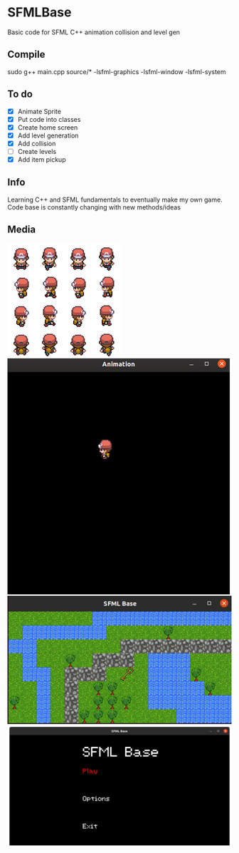 # SFMLBase

Basic code for SFML C++ animation collision and level gen

## Compile

sudo g++ main.cpp source/* -lsfml-graphics -lsfml-window -lsfml-system

## To do
- [x] Animate Sprite
- [x] Put code into classes
- [x] Create home screen
- [x] Add level generation
- [x] Add collision
- [ ] Create levels
- [x] Add item pickup
## Info
Learning C++ and SFML fundamentals to eventually make my own game. Code base is constantly changing with new methods/ideas
## Media
![Sprite sheet](sprites/character.png)
![Animation gif](readme/animation.gif)\
![Level generation](readme/levelgen.png)\
![Main Menu](readme/mainmenu.png)
